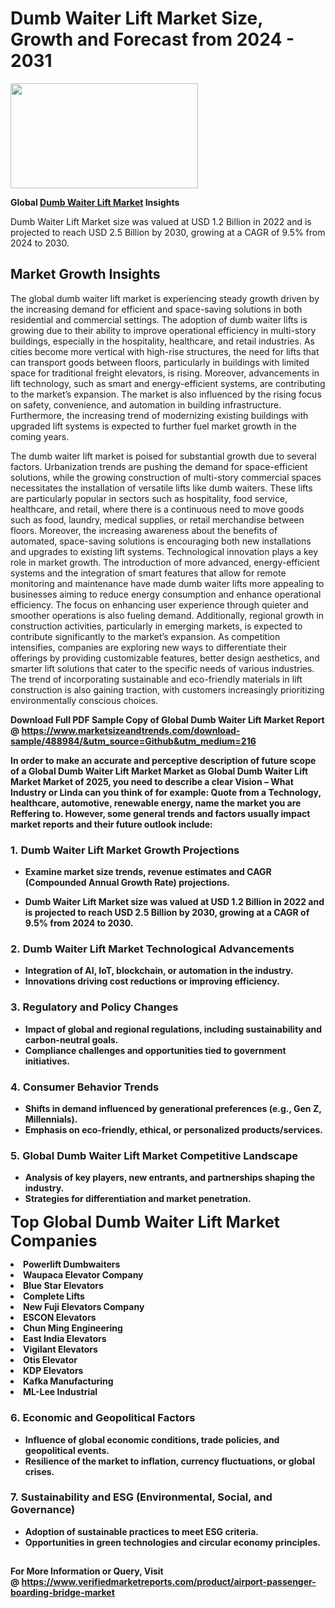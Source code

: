 <H1>Dumb Waiter Lift Market Size, Growth and Forecast from 2024 - 2031</H1><img class="aligncenter size-medium wp-image-584254" src="https://thirdeyenews.in/wp-content/uploads/2024/09/Global-Market-Research-300x168.jpeg" alt="" width="300" height="168" /><p><strong>Global&nbsp;<a href="https://www.marketsizeandtrends.com/download-sample/488984/&amp;utm_source=Github&utm_medium=216">Dumb Waiter Lift Market</a> Insights</strong></p><p>Dumb Waiter Lift Market size was valued at USD 1.2 Billion in 2022 and is projected to reach USD 2.5 Billion by 2030, growing at a CAGR of 9.5% from 2024 to 2030.</p><p><h2>Market Growth Insights</h2> <p>The global dumb waiter lift market is experiencing steady growth driven by the increasing demand for efficient and space-saving solutions in both residential and commercial settings. The adoption of dumb waiter lifts is growing due to their ability to improve operational efficiency in multi-story buildings, especially in the hospitality, healthcare, and retail industries. As cities become more vertical with high-rise structures, the need for lifts that can transport goods between floors, particularly in buildings with limited space for traditional freight elevators, is rising. Moreover, advancements in lift technology, such as smart and energy-efficient systems, are contributing to the market’s expansion. The market is also influenced by the rising focus on safety, convenience, and automation in building infrastructure. Furthermore, the increasing trend of modernizing existing buildings with upgraded lift systems is expected to further fuel market growth in the coming years.</p> <p><strong></strong></p> <p>The dumb waiter lift market is poised for substantial growth due to several factors. Urbanization trends are pushing the demand for space-efficient solutions, while the growing construction of multi-story commercial spaces necessitates the installation of versatile lifts like dumb waiters. These lifts are particularly popular in sectors such as hospitality, food service, healthcare, and retail, where there is a continuous need to move goods such as food, laundry, medical supplies, or retail merchandise between floors. Moreover, the increasing awareness about the benefits of automated, space-saving solutions is encouraging both new installations and upgrades to existing lift systems. Technological innovation plays a key role in market growth. The introduction of more advanced, energy-efficient systems and the integration of smart features that allow for remote monitoring and maintenance have made dumb waiter lifts more appealing to businesses aiming to reduce energy consumption and enhance operational efficiency. The focus on enhancing user experience through quieter and smoother operations is also fueling demand. Additionally, regional growth in construction activities, particularly in emerging markets, is expected to contribute significantly to the market’s expansion. As competition intensifies, companies are exploring new ways to differentiate their offerings by providing customizable features, better design aesthetics, and smarter lift solutions that cater to the specific needs of various industries. The trend of incorporating sustainable and eco-friendly materials in lift construction is also gaining traction, with customers increasingly prioritizing environmentally conscious choices. <p><strong></p><p><span class=""><strong>Download Full PDF Sample Copy of Global Dumb Waiter Lift Market Report</strong> @ <a href="https://www.marketsizeandtrends.com/download-sample/488984/&amp;utm_source=Github&utm_medium=216" target="_blank">https://www.marketsizeandtrends.com/download-sample/488984/&amp;utm_source=Github&utm_medium=216</a></span></p><p>In order to make an accurate and perceptive description of future scope of a Global&nbsp;Dumb Waiter Lift Market Market as Global&nbsp;Dumb Waiter Lift Market Market of 2025, you need to describe a clear Vision &ndash; What Industry or Linda can you think of for example: Quote from a Technology, healthcare, automotive, renewable energy, name the market you are Reffering to. However, some general trends and factors usually impact market reports and their future outlook include:</p><h3>1.&nbsp;<strong>Dumb Waiter Lift Market Growth Projections</strong></h3><ul><li>Examine market size trends, revenue estimates and CAGR (Compounded Annual Growth Rate) projections.</li><li><p>Dumb Waiter Lift Market size was valued at USD 1.2 Billion in 2022 and is projected to reach USD 2.5 Billion by 2030, growing at a CAGR of 9.5% from 2024 to 2030.</p></li></ul><h3>2.&nbsp;<strong>Dumb Waiter Lift Market Technological Advancements</strong></h3><ul><li>Integration of AI, IoT, blockchain, or automation in the industry.</li><li>Innovations driving cost reductions or improving efficiency.</li></ul><h3>3.&nbsp;<strong>Regulatory and Policy Changes</strong></h3><ul><li>Impact of global and regional regulations, including sustainability and carbon-neutral goals.</li><li>Compliance challenges and opportunities tied to government initiatives.</li></ul><h3>4.&nbsp;<strong>Consumer Behavior Trends</strong></h3><ul><li>Shifts in demand influenced by generational preferences (e.g., Gen Z, Millennials).</li><li>Emphasis on eco-friendly, ethical, or personalized products/services.</li></ul><h3>5.&nbsp;<strong>Global Dumb Waiter Lift Market Competitive Landscape</strong></h3><ul><li>Analysis of key players, new entrants, and partnerships shaping the industry.</li><li>Strategies for differentiation and market penetration.</li></ul><p data-pm-slice="1 1 []"><span style="color: inherit; font-family: inherit; font-size: 25px;">Top Global Dumb Waiter Lift Market Companies</span></p><div class="" data-test-id=""><p><li>Powerlift Dumbwaiters</li><li> Waupaca Elevator Company</li><li> Blue Star Elevators</li><li> Complete Lifts</li><li> New Fuji Elevators Company</li><li> ESCON Elevators</li><li> Chun Ming Engineering</li><li> East India Elevators</li><li> Vigilant Elevators</li><li> Otis Elevator</li><li> KDP Elevators</li><li> Kafka Manufacturing</li><li> ML-Lee Industrial</li></p></div><h3>6.&nbsp;<strong>Economic and Geopolitical Factors</strong></h3><ul><li>Influence of global economic conditions, trade policies, and geopolitical events.</li><li>Resilience of the market to inflation, currency fluctuations, or global crises.</li></ul><h3>7.&nbsp;<strong>Sustainability and ESG (Environmental, Social, and Governance)</strong></h3><ul><li>Adoption of sustainable practices to meet ESG criteria.</li><li>Opportunities in green technologies and circular economy principles.</li></ul><h2><strong style="font-size: 14px;">For More Information or Query, Visit @&nbsp;</strong><a style="background-color: #ffffff; font-size: 14px;" href="https://www.marketsizeandtrends.com/report/dumb-waiter-lift-market/" target="_blank">https://www.verifiedmarketreports.com/product/airport-passenger-boarding-bridge-market</a></h2>
